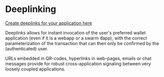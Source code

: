 # Deeplinking

[Create deeplinks for your application here](https://metamask.github.io/metamask-deeplinks/#)

Deeplinks allows for instant invocation of the user's preferred wallet application (even if it is a webapp or a swarm đapp), with the correct parameterization of the transaction that can then only be confirmed by the (authenticated) user.

URLs embedded in QR-codes, hyperlinks in web-pages, emails or chat messages provide for robust cross-application signaling between very loosely coupled applications.
